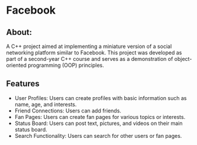 # Facebook
## About:
A C++ project aimed at implementing a miniature version of a social networking platform similar to Facebook.
This project was developed as part of a second-year C++ course and serves as a demonstration of object-oriented programming (OOP) principles.

## Features
* User Profiles: Users can create profiles with basic information such as name, age, and interests.
* Friend Connections: Users can add friends.
* Fan Pages: Users can create fan pages for various topics or interests.
* Status Board: Users can post text, pictures, and videos on their main status board.
* Search Functionality: Users can search for other users or fan pages.
